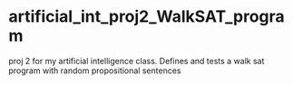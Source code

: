 # artificial_int_proj2_WalkSAT_program
proj 2 for my artificial intelligence class. Defines and tests a walk sat program with random propositional sentences
